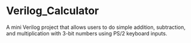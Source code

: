 # Verilog_Calculator
A mini Verilog project that allows users to do simple addition, subtraction, and multiplication with 3-bit numbers using PS/2 keyboard inputs.
